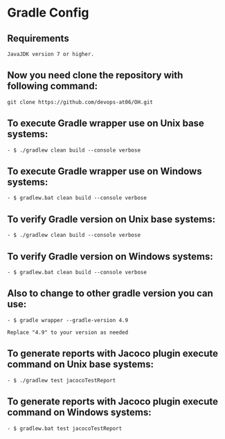 # Gradle Config

## Requirements

    JavaJDK version 7 or higher.

## Now you need clone the repository with following command:

    git clone https://github.com/devops-at06/OH.git

## To execute Gradle wrapper use on Unix base systems:

    - $ ./gradlew clean build --console verbose
                                               
## To execute Gradle wrapper use on Windows systems:

    - $ gradlew.bat clean build --console verbose
        
## To verify Gradle version on Unix base systems:

    - $ ./gradlew clean build --console verbose
                                               
## To verify Gradle version on Windows systems:

    - $ gradlew.bat clean build --console verbose
    
## Also to change to other gradle version you can use:

    - $ gradle wrapper --gradle-version 4.9
    
    Replace "4.9" to your version as needed

## To generate reports with Jacoco plugin execute command on Unix base systems:

    - $ ./gradlew test jacocoTestReport

## To generate reports with Jacoco plugin execute command on Windows systems:

    - $ gradlew.bat test jacocoTestReport
